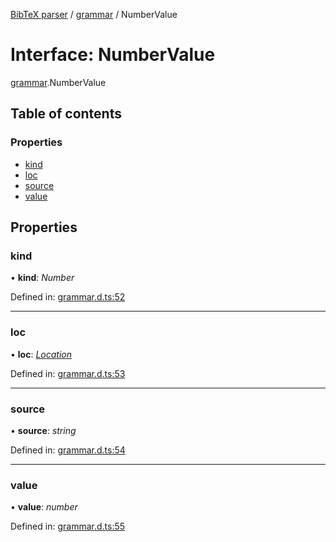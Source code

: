 [BibTeX parser](../README.md) / [grammar](../modules/grammar.md) / NumberValue

# Interface: NumberValue

[grammar](../modules/grammar.md).NumberValue

## Table of contents

### Properties

- [kind](grammar.numbervalue.md#kind)
- [loc](grammar.numbervalue.md#loc)
- [source](grammar.numbervalue.md#source)
- [value](grammar.numbervalue.md#value)

## Properties

### kind

• **kind**: *Number*

Defined in: [grammar.d.ts:52](https://github.com/retorquere/bibtex-parser/blob/master/grammar.d.ts#L52)

___

### loc

• **loc**: [*Location*](grammar.location.md)

Defined in: [grammar.d.ts:53](https://github.com/retorquere/bibtex-parser/blob/master/grammar.d.ts#L53)

___

### source

• **source**: *string*

Defined in: [grammar.d.ts:54](https://github.com/retorquere/bibtex-parser/blob/master/grammar.d.ts#L54)

___

### value

• **value**: *number*

Defined in: [grammar.d.ts:55](https://github.com/retorquere/bibtex-parser/blob/master/grammar.d.ts#L55)
